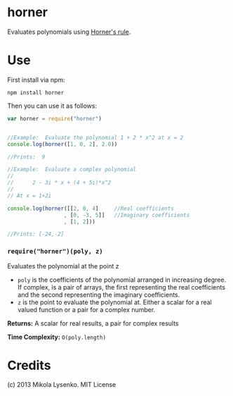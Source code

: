 horner
======
Evaluates polynomials using [Horner's rule](http://en.wikipedia.org/wiki/Horner's_method).

Use
===
First install via npm:

    npm install horner
    
Then you can use it as follows:

```javascript
var horner = require("horner")


//Example:  Evaluate the polynomial 1 + 2 * x^2 at x = 2
console.log(horner([1, 0, 2], 2.0))

//Prints:  9

//Example:  Evaluate a complex polynomial
//
//      2 - 3i * x + (4 + 5i)*x^2
//
// At x = 1+2i

console.log(horner([[2, 0, 4]     //Real coefficients
                  , [0, -3, 5]]   //Imaginary coefficients
                  , [1, 2]))

//Prints: [-24,-2]
```

### `require("horner")(poly, z)`
Evaluates the polynomial at the point z

* `poly` is the coefficients of the polynomial arranged in increasing degree.  If complex, is a pair of arrays, the first representing the real coefficients and the second representing the imaginary coefficients.
* `z` is the point to evaluate the polynomial at.  Either a scalar for a real valued function or a pair for a complex number.

**Returns:** A scalar for real results, a pair for complex results

**Time Complexity:** `O(poly.length)`

Credits
=======
(c) 2013 Mikola Lysenko. MIT License